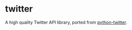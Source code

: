 twitter
=======

A high quality Twitter API library, ported from [python-twitter](https://code.google.com/p/python-twitter/).
